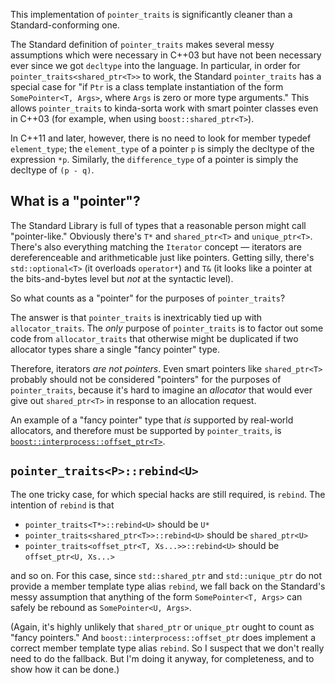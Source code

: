 
This implementation of `pointer_traits` is significantly cleaner than a
Standard-conforming one.

The Standard definition of `pointer_traits` makes several messy assumptions
which were necessary in C++03 but have not been necessary ever since we
got `decltype` into the language. In particular, in order for
`pointer_traits<shared_ptr<T>>` to work, the Standard `pointer_traits`
has a special case for "if `Ptr` is a class template instantiation of
the form `SomePointer<T, Args>`, where `Args` is zero or more type arguments."
This allows `pointer_traits` to kinda-sorta work with smart pointer classes
even in C++03 (for example, when using `boost::shared_ptr<T>`).

In C++11 and later, however, there is no need to look for member typedef
`element_type`; the `element_type` of a pointer `p` is simply the decltype
of the expression `*p`. Similarly, the `difference_type` of a pointer is
simply the decltype of `(p - q)`.

What is a "pointer"?
--------------------

The Standard Library is full of types that a reasonable person might call
"pointer-like." Obviously there's `T*` and `shared_ptr<T>` and `unique_ptr<T>`.
There's also everything matching the `Iterator` concept — iterators are
dereferenceable and arithmeticable just like pointers. Getting silly, there's
`std::optional<T>` (it overloads `operator*`) and `T&` (it looks like a pointer
at the bits-and-bytes level but *not* at the syntactic level).

So what counts as a "pointer" for the purposes of `pointer_traits`?

The answer is that `pointer_traits` is inextricably tied up with
`allocator_traits`. The *only* purpose of `pointer_traits` is to factor
out some code from `allocator_traits` that otherwise might be duplicated
if two allocator types share a single "fancy pointer" type.

Therefore, iterators *are not pointers*. Even smart pointers like
`shared_ptr<T>` probably should not be considered "pointers" for the purposes
of `pointer_traits`, because it's hard to imagine an *allocator* that would
ever give out `shared_ptr<T>` in response to an allocation request.

An example of a "fancy pointer" type that *is* supported by real-world
allocators, and therefore must be supported by `pointer_traits`, is
[`boost::interprocess::offset_ptr<T>`](http://www.boost.org/doc/libs/1_64_0/doc/html/interprocess/offset_ptr.html).

`pointer_traits<P>::rebind<U>`
------------------------------

The one tricky case, for which special hacks are still required, is `rebind`.
The intention of `rebind` is that

- `pointer_traits<T*>::rebind<U>` should be `U*`
- `pointer_traits<shared_ptr<T>>::rebind<U>` should be `shared_ptr<U>`
- `pointer_traits<offset_ptr<T, Xs...>>::rebind<U>` should be `offset_ptr<U, Xs...>`

and so on. For this case, since `std::shared_ptr` and `std::unique_ptr`
do not provide a member template type alias `rebind`, we fall back on
the Standard's messy assumption that anything of the form
`SomePointer<T, Args>` can safely be rebound as `SomePointer<U, Args>`.

(Again, it's highly unlikely that `shared_ptr` or `unique_ptr` ought to count
as "fancy pointers." And `boost::interprocess::offset_ptr` does implement a
correct member template type alias `rebind`. So I suspect that we don't really
need to do the fallback. But I'm doing it anyway, for completeness, and to
show how it can be done.)
